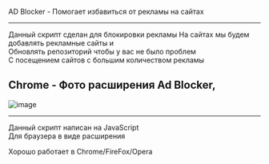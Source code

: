 
AD Blocker - Помогает избавиться от рекламы на сайтах

-------------

Данный скрипт сделан для блокировки рекламы
На сайтах мы будем добавлять рекламные сайты и                                                                       
Обновлять репозиторий чтобы у вас не было проблем                                                                        
С посещением сайтов с большим количеством рекламы

Chrome - Фото расширения Ad Blocker,   
-------------

![image](https://user-images.githubusercontent.com/79506370/195491942-673e76ed-b246-46a2-becf-35460e741064.png)

-------------

Данный скрипт написан на JavaScript                                                                 
Для браузера в виде расширения

Хорошо работает в Chrome/FireFox/Opera
